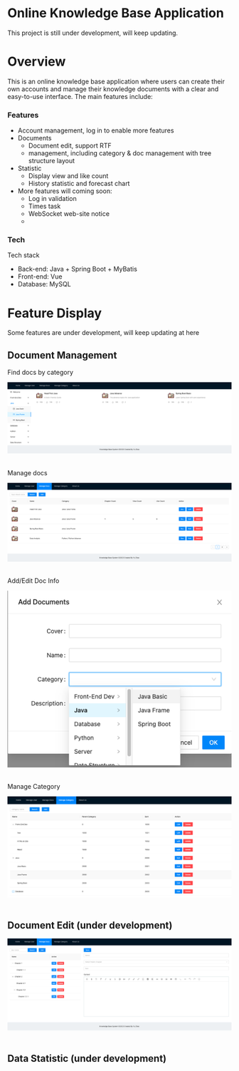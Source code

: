 # Online Knowledge Base Application

This project is still under development, will keep updating.



# Overview

This is an online knowledge base application where users can create their own accounts and manage their knowledge documents with a clear and easy-to-use interface. The main features include:

### Features

- Account management, log in to enable more features
- Documents
    - Document edit, support RTF
    - management, including category & doc management with tree structure layout
- Statistic
    - Display view and like count
    - History statistic and forecast chart
- More features will coming soon:
    - Log in validation
    - Times task
    - WebSocket web-site notice
    -

### Tech

Tech stack

- Back-end: Java + Spring Boot + MyBatis
- Front-end: Vue
- Database: MySQL

# Feature Display

Some features are under development, will keep updating at here

## Document Management

Find docs by category

![1.png](1.png)
<br/>
<br/>

Manage docs

![2.png](2.png)
<br/>
<br/>

Add/Edit Doc Info

![3.png](3.png)
<br/>
<br/>

Manage Category

![4.png](4.png)
<br/>
<br/>

## Document Edit (under development)

![5.png](5.png)
<br/>
<br/>

## Data Statistic (under development)